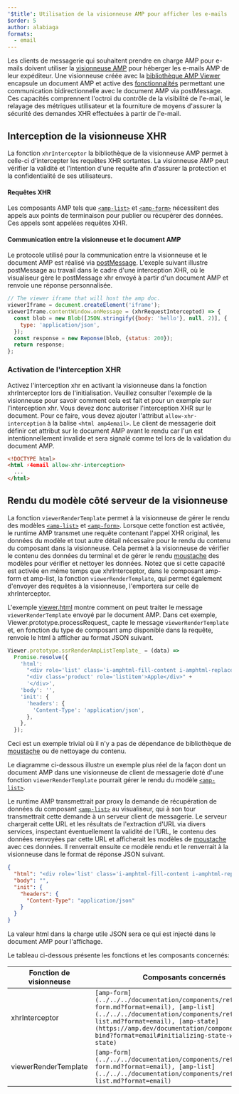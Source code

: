 ```yaml
---
'$title': Utilisation de la visionneuse AMP pour afficher les e-mails
$order: 5
author: alabiaga
formats:
  - email
---
```


Les clients de messagerie qui souhaitent prendre en charge AMP pour e-mails doivent utiliser la [visionneuse AMP](https://github.com/ampproject/amphtml/blob/main/extensions/amp-viewer-integration/integrating-viewer-with-amp-doc-guide.md) pour héberger les e-mails AMP de leur expéditeur. Une visionneuse créée avec la [bibliothèque AMP Viewer](https://github.com/ampproject/amphtml/tree/master/extensions/amp-viewer-integration) encapsule un document AMP et active des [fonctionnalités](https://github.com/ampproject/amphtml/blob/main/extensions/amp-viewer-integration/CAPABILITIES.md) permettant une communication bidirectionnelle avec le document AMP via postMessage. Ces capacités comprennent l'octroi du contrôle de la visibilité de l'e-mail, le relayage des métriques utilisateur et la fourniture de moyens d'assurer la sécurité des demandes XHR effectuées à partir de l'e-mail.

## Interception de la visionneuse XHR

La fonction `xhrInterceptor` la bibliothèque de la visionneuse AMP permet à celle-ci d'intercepter les requêtes XHR sortantes. La visionneuse AMP peut vérifier la validité et l'intention d'une requête afin d'assurer la protection et la confidentialité de ses utilisateurs.

#### Requêtes XHR

Les composants AMP tels que [`<amp-list>`](../../../documentation/components/reference/amp-list.md?format=email) et [`<amp-form>`](../../../documentation/components/reference/amp-form.md?format=email) nécessitent des appels aux points de terminaison pour publier ou récupérer des données. Ces appels sont appelées requêtes XHR.

#### Communication entre la visionneuse et le document AMP

Le protocole utilisé pour la communication entre la visionneuse et le document AMP est réalisé via [postMessage](https://developer.mozilla.org/en-US/docs/Web/API/Window/postMessage). L'exeple suivant illustre postMessage au travail dans le cadre d'une interception XHR, où le visualiseur gère le postMessage xhr envoyé à partir d'un document AMP et renvoie une réponse personnalisée.

```js
// The viewer iframe that will host the amp doc.
viewerIframe = document.createElement('iframe');
viewerIframe.contentWindow.onMessage = (xhrRequestIntercepted) => {
  const blob = new Blob([JSON.stringify({body: 'hello'}, null, 2)], {
    type: 'application/json',
  });
  const response = new Reponse(blob, {status: 200});
  return response;
};
```

### Activation de l'interception XHR

Activez l'interception xhr en activant la visionneuse dans la fonction xhrInterceptor lors de l'initialisation. Veuillez consulter l'exemple de la visionneuse pour savoir comment cela est fait et pour un exemple sur l'interception xhr. Vous devez donc autoriser l'interception XHR sur le document. Pour ce faire, vous devez ajouter l'attribut `allow-xhr-interception` à la balise `<html amp4email>`. Le client de messagerie doit définir cet attribut sur le document AMP avant le rendu car l'un est intentionnellement invalide et sera signalé comme tel lors de la validation du document AMP.

```html
<!DOCTYPE html>
<html ⚡4email allow-xhr-interception>
  ...
</html>
```

## Rendu du modèle côté serveur de la visionneuse

La fonction `viewerRenderTemplate` permet à la visionneuse de gérer le rendu des modèles [`<amp-list>`](../../../documentation/components/reference/amp-list.md?format=email) et [`<amp-form>`](../../../documentation/components/reference/amp-form.md?format=email). Lorsque cette fonction est activée, le runtime AMP transmet une requête contenant l'appel XHR original, les données du modèle et tout autre détail nécessaire pour le rendu du contenu du composant dans la visionneuse. Cela permet à la visionneuse de vérifier le contenu des données du terminal et de gérer le rendu [moustache](https://mustache.github.io/) des modèles pour vérifier et nettoyer les données. Notez que si cette capacité est activée en même temps que xhrInterceptor, dans le composant amp-form et amp-list, la fonction `viewerRenderTemplate`, qui permet également d'envoyer des requêtes à la visionneuse, l'emportera sur celle de xhrInterceptor.

L'exemple [viewer.html](https://github.com/ampproject/amphtml/blob/main/examples/viewer.html) montre comment on peut traiter le message `viewerRenderTemplate` envoyé par le document AMP. Dans cet exemple, Viewer.prototype.processRequest\_ capte le message `viewerRenderTemplate` et, en fonction du type de composant amp disponible dans la requête, renvoie le html à afficher au format JSON suivant.

```js
Viewer.prototype.ssrRenderAmpListTemplate_ = (data) =>
  Promise.resolve({
    'html':
      "<div role='list' class='i-amphtml-fill-content i-amphtml-replaced-content'>" +
      "<div class='product' role='listitem'>Apple</div>" +
      '</div>',
    'body': '',
    'init': {
      'headers': {
        'Content-Type': 'application/json',
      },
    },
  });
```

Ceci est un exemple trivial où il n'y a pas de dépendance de bibliothèque de [moustache](https://mustache.github.io/) ou de nettoyage du contenu.

Le diagramme ci-dessous illustre un exemple plus réel de la façon dont un document AMP dans une visionneuse de client de messagerie doté d'une fonction `viewerRenderTemplate` pourrait gérer le rendu du modèle [`<amp-list>`](../../../documentation/components/reference/amp-list.md?format=email).

<amp-img alt="Viewer render template diagram" layout="responsive" width="372" height="279" src="/static/img/docs/viewer_render_template_diagram.png"></amp-img>

Le runtime AMP transmettrait par proxy la demande de récupération de données du composant [`<amp-list>`](../../../documentation/components/reference/amp-list.md?format=email) au visualiseur, qui à son tour transmettrait cette demande à un serveur client de messagerie. Le serveur chargerait cette URL et les résultats de l'extraction d'URL via divers services, inspectant éventuellement la validité de l'URL, le contenu des données renvoyées par cette URL et afficherait les modèles de [moustache](https://mustache.github.io/) avec ces données. Il renverrait ensuite ce modèle rendu et le renverrait à la visionneuse dans le format de réponse JSON suivant.

```json
{
  "html": "<div role='list' class='i-amphtml-fill-content i-amphtml-replaced-content'> <div class='product' role='listitem'>List item 1</div> <div class='product' role='listitem'>List item 2</div> </div>",
  "body": "",
  "init": {
    "headers": {
      "Content-Type": "application/json"
    }
  }
}
```

La valeur html dans la charge utile JSON sera ce qui est injecté dans le document AMP pour l'affichage.

Le tableau ci-dessous présente les fonctions et les composants concernés:

<table>
  <thead>
    <tr>
      <th width="30%">Fonction de visionneuse</th>
      <th>Composants concernés</th>
    </tr>
  </thead>
  <tbody>
    <tr>
      <td>xhrInterceptor</td>
      <td><code>[amp-form](../../../documentation/components/reference/amp-form.md?format=email), [amp-list](../../../documentation/components/reference/amp-list.md?format=email), [amp-state](https://amp.dev/documentation/components/amp-bind?format=email#initializing-state-with-amp-state)</code></td>
    </tr>
     <tr>
       <td>viewerRenderTemplate</td>
       <td><code>[amp-form](../../../documentation/components/reference/amp-form.md?format=email), [amp-list](../../../documentation/components/reference/amp-list.md?format=email)</code></td>
    </tr>
  </tbody>
</table>
